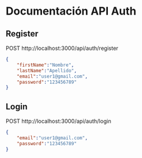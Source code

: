 # Documentación API Auth
## Register

POST http://localhost:3000/api/auth/register
```json
{
    "firstName":"Nombre",
    "lastName":"Apellido",
    "email":"user1@gmail.com",
    "password":"123456789"
}
```

## Login

POST http://localhost:3000/api/auth/login
```json
{
    "email":"user1@gmail.com",
    "password":"123456789"
}
```
